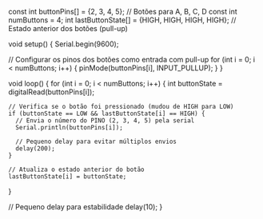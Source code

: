 const int buttonPins[] = {2, 3, 4, 5}; // Botões para A, B, C, D
const int numButtons = 4;
int lastButtonState[] = {HIGH, HIGH, HIGH, HIGH}; // Estado anterior dos botões (pull-up)

void setup() {
  Serial.begin(9600);
  
  // Configurar os pinos dos botões como entrada com pull-up
  for (int i = 0; i < numButtons; i++) {
    pinMode(buttonPins[i], INPUT_PULLUP);
  }
}

void loop() {
  for (int i = 0; i < numButtons; i++) {
    int buttonState = digitalRead(buttonPins[i]);
    
    // Verifica se o botão foi pressionado (mudou de HIGH para LOW)
    if (buttonState == LOW && lastButtonState[i] == HIGH) {
      // Envia o número do PINO (2, 3, 4, 5) pela serial
      Serial.println(buttonPins[i]);
      
      // Pequeno delay para evitar múltiplos envios
      delay(200);
    }
    
    // Atualiza o estado anterior do botão
    lastButtonState[i] = buttonState;
  }
  
  // Pequeno delay para estabilidade
  delay(10);
}

